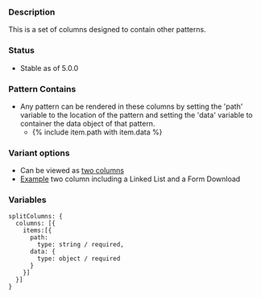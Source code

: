 ### Description
This is a set of columns designed to contain other patterns.

### Status
* Stable as of 5.0.0

### Pattern Contains
* Any pattern can be rendered in these columns by setting the 'path' variable to the location of the pattern and setting the 'data' variable to container the data object of that pattern.  
  * {% include item.path with item.data %}


### Variant options
* Can be viewed as [two columns](./?p=organisms-split-columns-two)
* [Example](./?p=organisms-split-columns-example) two column including a Linked List and a Form Download


### Variables
~~~
splitColumns: {
  columns: [{
    items:[{
      path: 
        type: string / required,
      data: {
        type: object / required
      }
    }]
  }]
}
~~~

